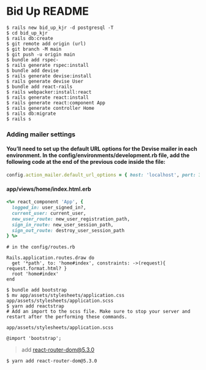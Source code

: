 # Bid Up README
```
$ rails new bid_up_kjr -d postgresql -T
$ cd bid_up_kjr
$ rails db:create
$ git remote add origin (url)
$ git branch -M main
$ git push -u origin main
$ bundle add rspec-
$ rails generate rspec:install
$ bundle add devise
$ rails generate devise:install
$ rails generate devise User
$ bundle add react-rails
$ rails webpacker:install:react
$ rails generate react:install
$ rails generate react:component App
$ rails generate controller Home
$ rails db:migrate
$ rails s
```

### Adding mailer settings
#### You’ll need to set up the default URL options for the Devise mailer in each environment. In the config/environments/development.rb file, add the following code at the end of the previous code inside the file:

```Ruby
config.action_mailer.default_url_options = { host: 'localhost', port: 3000 }

```
#### app/views/home/index.html.erb
```Ruby
<%= react_component 'App', {
  logged_in: user_signed_in?,
  current_user: current_user,
  new_user_route: new_user_registration_path,
  sign_in_route: new_user_session_path,
  sign_out_route: destroy_user_session_path
} %>
```
```
# in the config/routes.rb

Rails.application.routes.draw do
  get '*path', to: 'home#index', constraints: ->(request){ request.format.html? }
  root 'home#index'
end
```

```
$ bundle add bootstrap
$ mv app/assets/stylesheets/application.css app/assets/stylesheets/application.scss
$ yarn add reactstrap
# Add an import to the scss file. Make sure to stop your server and restart after the performing these commands.

app/assets/stylesheets/application.scss

@import 'bootstrap';
```
> add react-router-dom@5.3.0
```
$ yarn add react-router-dom@5.3.0
```
